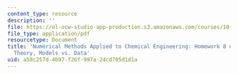 ```yaml
---
content_type: resource
description: ''
file: https://ol-ocw-studio-app-production.s3.amazonaws.com/courses/10-34-numerical-methods-applied-to-chemical-engineering-fall-2015/a58c257d4b97f26f997a24cd705d1d1a_MIT10_34F15_Homework8_Prob.pdf
file_type: application/pdf
resourcetype: Document
title: 'Numerical Methods Applied to Chemical Engineering: Homework 8 on Probability
  Theory, Models vs. Data'
uid: a58c257d-4b97-f26f-997a-24cd705d1d1a
---
```

